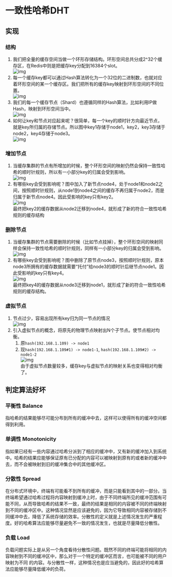 # 一致性哈希DHT

## 实现
### 结构
1. 我们把全量的缓存空间当做一个环形存储结构。环形空间总共分成2^32个缓存区，在Redis中则是把缓存key分配到16384个slot。  
![img](res/dht-1.png)  
2. 每一个缓存key都可以通过Hash算法转化为一个32位的二进制数，也就对应着环形空间的某一个缓存区。我们把所有的缓存key映射到环形空间的不同位置。  
![img](res/dht-2.png)  
3. 我们的每一个缓存节点（Shard）也遵循同样的Hash算法，比如利用IP做Hash，映射到环形空间当中。  
![img](res/dht-3.png)  
4. 如何让key和节点对应起来呢？很简单，每一个key的顺时针方向最近节点，就是key所归属的存储节点。所以图中key1存储于node1，key2，key3存储于node2，key4存储于node3。  
![img](res/dht-4.png)  

### 增加节点
1. 当缓存集群的节点有所增加的时候，整个环形空间的映射仍然会保持一致性哈希的顺时针规则，所以有一小部分key的归属会受到影响。  
![img](res/dht-5.png)  
2. 有哪些key会受到影响呢？图中加入了新节点node4，处于node1和node2之间，按照顺时针规则，从node1到node4之间的缓存不再归属于node2，而是归属于新节点node4。因此受影响的key只有key2。  
![img](res/dht-6.png)  
最终把key2的缓存数据从node2迁移到node4，就形成了新的符合一致性哈希规则的缓存结构  

### 删除节点 
1. 当缓存集群的节点需要删除的时候（比如节点挂掉），整个环形空间的映射同样会保持一致性哈希的顺时针规则，同样有一小部分key的归属会受到影响。  
![img](res/dht-7.png)  
2. 有哪些key会受到影响呢？图中删除了原节点node3，按照顺时针规则，原本node3所拥有的缓存数据就需要“托付”给node3的顺时针后继节点node1。因此受影响的key只有key4。  
![img](res/dht-8.png)  
最终把key4的缓存数据从node3迁移到node1，就形成了新的符合一致性哈希规则的缓存结构。  

### 虚拟节点  
1. 节点过少，容易出现所有key归为同一节点的情况  
![img](res/dht-9.png)  
2. 引入虚拟节点的概念，将原先的物理节点映射出N个子节点。使节点相对均衡。  
   1. 原`hash(192.168.1.109) -> node1`  
   2. 现`hash(192.168.1.109#1) -> node1-1`, `hash(192.168.1.109#2) -> node1-2`  
![img](res/dht-10.png)  
由于虚拟节点数量较多，缓存key与虚拟节点的映射关系也变得相对均衡了。  

## 判定算法好坏
### 平衡性 Balance
指哈希的结果能够尽可能分布到所有的缓冲中去，这样可以使得所有的缓冲空间都得到利用。  
### 单调性 Monotonicity
指如果已经有一些内容通过哈希分派到了相应的缓冲中，又有新的缓冲加入到系统中。哈希的结果应能够保证原有已分配的内容可以被映射到原有的或者新的缓冲中去，而不会被映射到旧的缓冲集合中的其他缓冲区。   
### 分散性 Spread
在分布式环境中，终端有可能看不到所有的缓冲，而是只能看到其中的一部分。当终端希望通过哈希过程将内容映射到缓冲上时，由于不同终端所见的缓冲范围有可能不同，从而导致哈希的结果不一致，最终的结果是相同的内容被不同的终端映射到不同的缓冲区中。这种情况显然是应该避免的，因为它导致相同内容被存储到不同缓冲中去，降低了系统存储的效率。分散性的定义就是上述情况发生的严重程度。好的哈希算法应能够尽量避免不一致的情况发生，也就是尽量降低分散性。   
### 负载 Load
负载问题实际上是从另一个角度看待分散性问题。既然不同的终端可能将相同的内容映射到不同的缓冲区中，那么对于一个特定的缓冲区而言，也可能被不同的用户映射为不同 的内容。与分散性一样，这种情况也是应当避免的，因此好的哈希算法应能够尽量降低缓冲的负荷。  